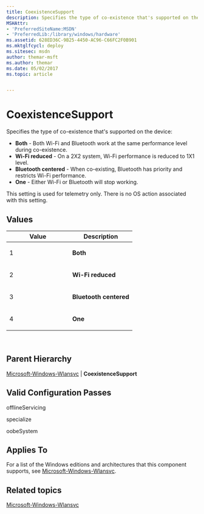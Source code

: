 ```yaml
---
title: CoexistenceSupport
description: Specifies the type of co-existence that's supported on the device Both - Both Wi-Fi and Bluetooth work at the same performance level during co-existence.Wi-Fi reduced - On a 2X2 system, Wi-Fi performance is reduced to 1X1 level.Bluetooth centered - When co-existing, Bluetooth has priority and restricts Wi-Fi performance.One - Either Wi-Fi or Bluetooth will stop working.
MSHAttr:
- 'PreferredSiteName:MSDN'
- 'PreferredLib:/library/windows/hardware'
ms.assetid: 628ED36C-9B25-4450-AC96-C66FC2F0B901
ms.mktglfcycl: deploy
ms.sitesec: msdn
author: themar-msft
ms.author: themar
ms.date: 05/02/2017
ms.topic: article


---
```


# CoexistenceSupport


Specifies the type of co-existence that's supported on the device:

-   **Both** - Both Wi-Fi and Bluetooth work at the same performance level during co-existence.
-   **Wi-Fi reduced** - On a 2X2 system, Wi-Fi performance is reduced to 1X1 level.
-   **Bluetooth centered** - When co-existing, Bluetooth has priority and restricts Wi-Fi performance.
-   **One** - Either Wi-Fi or Bluetooth will stop working.

This setting is used for telemetry only. There is no OS action associated with this setting.

## Values


<table>
<colgroup>
<col width="50%" />
<col width="50%" />
</colgroup>
<thead>
<tr class="header">
<th>Value</th>
<th>Description</th>
</tr>
</thead>
<tbody>
<tr class="odd">
<td><p>1</p></td>
<td><strong>Both</strong></td>
</tr>
<tr class="even">
<td><p>2</p></td>
<td><strong>Wi-Fi reduced</strong></td>
</tr>
<tr class="odd">
<td><p>3</p></td>
<td><strong>Bluetooth centered</strong></td>
</tr>
<tr class="even">
<td><p>4</p></td>
<td><strong>One</strong></td>
</tr>
</tbody>
</table>

 

## Parent Hierarchy


[Microsoft-Windows-Wlansvc](microsoft-windows-wlansvc.md) | **CoexistenceSupport**

## Valid Configuration Passes


offlineServicing

specialize

oobeSystem

## Applies To


For a list of the Windows editions and architectures that this component supports, see [Microsoft-Windows-Wlansvc](microsoft-windows-wlansvc.md).

## Related topics


[Microsoft-Windows-Wlansvc](microsoft-windows-wlansvc.md)

 

 







